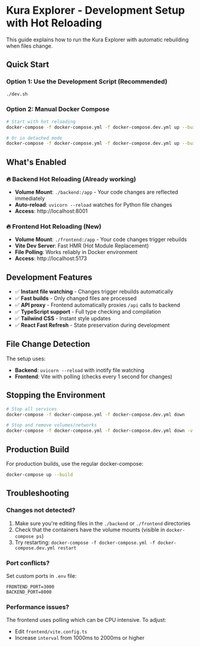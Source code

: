 # Kura Explorer - Development Setup with Hot Reloading

This guide explains how to run the Kura Explorer with automatic rebuilding when files change.

## Quick Start

### Option 1: Use the Development Script (Recommended)
```bash
./dev.sh
```

### Option 2: Manual Docker Compose
```bash
# Start with hot reloading
docker-compose -f docker-compose.yml -f docker-compose.dev.yml up --build

# Or in detached mode
docker-compose -f docker-compose.yml -f docker-compose.dev.yml up --build -d
```

## What's Enabled

### 🔥 **Backend Hot Reloading** (Already working)
- **Volume Mount**: `./backend:/app` - Your code changes are reflected immediately
- **Auto-reload**: `uvicorn --reload` watches for Python file changes
- **Access**: http://localhost:8001

### 🔥 **Frontend Hot Reloading** (New)
- **Volume Mount**: `./frontend:/app` - Your code changes trigger rebuilds
- **Vite Dev Server**: Fast HMR (Hot Module Replacement)
- **File Polling**: Works reliably in Docker environment
- **Access**: http://localhost:5173

## Development Features

- ✅ **Instant file watching** - Changes trigger rebuilds automatically
- ✅ **Fast builds** - Only changed files are processed
- ✅ **API proxy** - Frontend automatically proxies `/api` calls to backend
- ✅ **TypeScript support** - Full type checking and compilation
- ✅ **Tailwind CSS** - Instant style updates
- ✅ **React Fast Refresh** - State preservation during development

## File Change Detection

The setup uses:
- **Backend**: `uvicorn --reload` with inotify file watching
- **Frontend**: Vite with polling (checks every 1 second for changes)

## Stopping the Environment

```bash
# Stop all services
docker-compose -f docker-compose.yml -f docker-compose.dev.yml down

# Stop and remove volumes/networks
docker-compose -f docker-compose.yml -f docker-compose.dev.yml down -v
```

## Production Build

For production builds, use the regular docker-compose:
```bash
docker-compose up --build
```

## Troubleshooting

### Changes not detected?
1. Make sure you're editing files in the `./backend` or `./frontend` directories
2. Check that the containers have the volume mounts (visible in `docker-compose ps`)
3. Try restarting: `docker-compose -f docker-compose.yml -f docker-compose.dev.yml restart`

### Port conflicts?
Set custom ports in `.env` file:
```env
FRONTEND_PORT=3000
BACKEND_PORT=8000
```

### Performance issues?
The frontend uses polling which can be CPU intensive. To adjust:
- Edit `frontend/vite.config.ts`
- Increase `interval` from 1000ms to 2000ms or higher 
